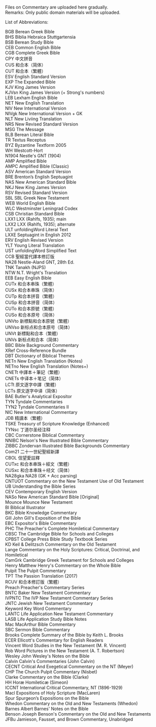 Files on Commentary are uploaded here gradually.<br>
Remarks: Only public domain materials will be uploaded.

List of Abbreviations:

BGB	Berean Greek Bible<br>
BHS	Biblia Hebraica Stuttgartensia<br>
BSB	Berean Study Bible<br>
CEB	Common English Bible<br>
CGB	Complete Greek Bible<br>
CPY	中文拼音<br>
CUS	和合本（简体）<br>
CUT	和合本（繁體）<br>
ESV	English Standard Version<br>
EXP	The Expanded Bible<br>
KJV	King James Version<br>
KJVsn	King James Version (+ Strong's numbers)<br>
LEB	Lexham English Bible<br>
NET	New English Translation<br>
NIV	New International Version<br>
NIVgk	New International Version + GK<br>
NLT	New Liviing Translation<br>
NRS	New Revised Standard Version<br>
MSG	The Message<br>
BLB	Berean Literal Bible<br>
TR	Textus Receptus<br>
BYZ	Byzantine Textform 2005<br>
WH	Westcott-Hort<br>
N1904	Nestle's GNT (1904)<br>
AMP	Amplified Bible<br>
AMPC	Amplified Bible (Classic)<br>
ASV	American Standard Version<br>
BRE	Brenton’s English Septuagint<br>
NAS	New American Standard Bible<br>
NKJ	New King James Version<br>
RSV	Revised Standard Version<br>
SBL	SBL Greek New Testament<br>
WEB	World English Bible<br>
WLC	Westminster Leningrad Codex<br>
CSB	Christian Standard Bible<br>
LXX1	LXX (Rahlfs, 1935); main<br>
LXX2	LXX (Rahlfs, 1935); alternate<br>
ULT	unfoldingWord Literal Text<br>
LXXE	Septuagint in English 2012<br>
ERV	English Revised Version<br>
YLT	Young Literal Translation<br>
UST	unfoldingWord Simplified Text<br>
CCB	聖經當代譯本修訂版<br>
NA28	Nestle-Aland GNT, 28th Ed.<br>
TNK	Tanakh (NJPS)<br>
NTW	N.T. Wright's Translation<br>
EEB	Easy English Bible<br>
CUTx	和合本串珠（繁體）<br>
CUSx	和合本串珠（简体）<br>
CUTp	和合本拼音（繁體）<br>
CUSp	和合本拼音（简体）<br>
CUTo	和合本原號（繁體）<br>
CUSo	和合本原号（简体）<br>
UNVto	新標點和合本原號（繁體）<br>
UNVso	新标点和合本原号（简体）<br>
UNVt	新標點和合本（繁體）<br>
UNVs	新标点和合本（简体）<br>
BBC	Bible Background Commentary<br>
XRef	Cross-Reference Bundle<br>
DBT	Dictionary of Biblical Themes<br>
NETn	New English Translation (Notes)<br>
NETno	New English Translation (Notes+)<br>
CNETt	中譯本＋筆記（繁體）<br>
CNETs	中译本＋笔记（简体）<br>
LCTt	原文逐字中譯（繁體）<br>
LCTs	原文逐字中译（简体）<br>
BAE	Butler's Analytical Expositor<br>
TYN	Tyndale Commentaries<br>
TYN2	Tyndale Commentaries II<br>
NIC	New International Commentary<br>
JDB	精讀本（繁體）<br>
TSKE	Treasury of Scripture Knowledge (Enhanced)<br>
TYNsc	丁道尔圣经注释<br>
CBC	Cornerstone Biblical Commentary<br>
NNIBC	Nelson's New Illustrated Bible Commentary<br>
ZIBBC	Zondervan Illustrated Bible Backgrounds Commentary<br>
Com21	二十一世紀聖經新譯<br>
CBOL	信望愛註釋<br>
CUTxc	和合本串珠＋經文（繁體）<br>
CUSxc	和合本串珠＋经文（简体）<br>
NA28gka	NA28 (GK + Acc parsing)<br>
CNTUOT	Commentary on the New Testament Use of Old Testament<br>
UB	Understanding the Bible Series<br>
CEV	Contemporary English Version<br>
NASo	New American Standard Bible [Original]<br>
Mounce	Mounce New Testament<br>
BI	Biblical Illustrator<br>
BKC	Bible Knowledge Commentary<br>
Gill	John Gill's Exposition of the Bible<br>
EBC	Expositor's Bible Commentary<br>
PHC	The Preacher's Complete Homiletical Commentary<br>
CBSC	The Cambridge Bible for Schools and Colleges<br>
CPBST	College Press Bible Study Textbook Series<br>
KD	Keil & Delitzsch Commentary on the Old Testament<br>
Lange	Commentary on the Holy Scriptures: Critical, Doctrinal, and Homiletical<br>
CamGrk	Cambridge Greek Testament for Schools and Colleges<br>
Henry	Matthew Henry's Commentary on the Whole Bible<br>
Pulpit	The Pulpit Commentary<br>
TPT	The Passion Translation (2017)<br>
RCUV	和合本修訂版（繁體）<br>
Preach	Preacher's Commentary Series<br>
BNTC	Baker New Testament Commentary<br>
IVPNTC	The IVP New Testament Commentary Series<br>
JNTC	Jewish New Testament Commentary<br>
Keyword	Key Word Commentary<br>
LANTC	Life Application New Testament Commentary<br>
LASB	Life Application Study Bible Notes<br>
Mac	MacArthur Bible Commentary<br>
SBC	Sermon Bible Commentary<br>
Brooks	Complete Summary of the Bible by Keith L. Brooks<br>
ECER	Ellicott's Commentary for English Readers<br>
Vincent	Word Studies in the New Testament (M. R. Vincent)<br>
Rob	Word Pictures in the New Testament (A. T. Robertson)<br>
Wesley	John Wesley's Notes on the Bible<br>
Calvin	Calvin's Commentaries (John Calvin)<br>
CECNT	Critical And Exegetical Commentary on the NT (Meyer)<br>
CHP	The Church Pulpit Commentary (Nisbet)<br>
Clarke	Commentary on the Bible (Clarke)<br>
HH	Horæ Homileticæ (Simeon)<br>
ICCNT	International Critical Commentary, NT (1896-1929)<br>
Macl	Expositions of Holy Scripture (MacLaren)<br>
Spur	Spurgeon’s Expositions on the Bible<br>
Whedon	Commentary on the Old and New Testaments (Whedon)<br>
Barnes	Albert Barnes' Notes on the Bible<br>
Benson	Joseph Benson's Commentary on the Old and New Testaments<br>
JFBu	Jamieson, Fausset, and Brown Commentary, Unabridged<br>

